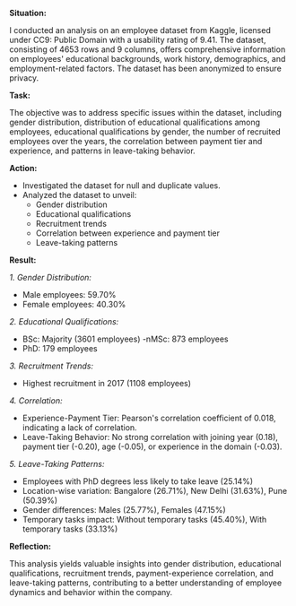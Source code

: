 **Situation:**

I conducted an analysis on an employee dataset from Kaggle, licensed under CC9: Public Domain with a usability rating of 9.41. The dataset, consisting of 4653 rows and 9 columns, offers comprehensive information on employees' educational backgrounds, work history, demographics, and employment-related factors. The dataset has been anonymized to ensure privacy.

**Task:**

The objective was to address specific issues within the dataset, including gender distribution, distribution of educational qualifications among employees, educational qualifications by gender, the number of recruited employees over the years, the correlation between payment tier and experience, and patterns in leave-taking behavior.

**Action:**

- Investigated the dataset for null and duplicate values.
- Analyzed the dataset to unveil:
  - Gender distribution
  - Educational qualifications
  - Recruitment trends
  - Correlation between experience and payment tier
  - Leave-taking patterns

**Result:**

*1. Gender Distribution:*

- Male employees: 59.70%
- Female employees: 40.30%

*2. Educational Qualifications:*
- BSc: Majority (3601 employees)
-nMSc: 873 employees
- PhD: 179 employees

*3. Recruitment Trends:*

- Highest recruitment in 2017 (1108 employees)
  
*4. Correlation:*

- Experience-Payment Tier: Pearson's correlation coefficient of 0.018, indicating a lack of correlation.
- Leave-Taking Behavior: No strong correlation with joining year (0.18), payment tier (-0.20), age (-0.05), or experience in the domain (-0.03).
  
*5. Leave-Taking Patterns:*

- Employees with PhD degrees less likely to take leave (25.14%)
- Location-wise variation: Bangalore (26.71%), New Delhi (31.63%), Pune (50.39%)
- Gender differences: Males (25.77%), Females (47.15%)
- Temporary tasks impact: Without temporary tasks (45.40%), With temporary tasks (33.13%)
  
**Reflection:**

This analysis yields valuable insights into gender distribution, educational qualifications, recruitment trends, payment-experience correlation, and leave-taking patterns, contributing to a better understanding of employee dynamics and behavior within the company.
